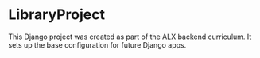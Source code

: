# LibraryProject

This Django project was created as part of the ALX backend curriculum. It sets up the base configuration for future Django apps.
